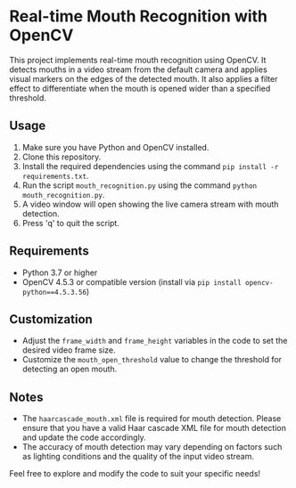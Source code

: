 # Real-time Mouth Recognition with OpenCV

This project implements real-time mouth recognition using OpenCV. It detects mouths in a video stream from the default camera and applies visual markers on the edges of the detected mouth. It also applies a filter effect to differentiate when the mouth is opened wider than a specified threshold.

## Usage

1. Make sure you have Python and OpenCV installed.
2. Clone this repository.
3. Install the required dependencies using the command `pip install -r requirements.txt`.
4. Run the script `mouth_recognition.py` using the command `python mouth_recognition.py`.
5. A video window will open showing the live camera stream with mouth detection.
6. Press 'q' to quit the script.

## Requirements

- Python 3.7 or higher
- OpenCV 4.5.3 or compatible version (install via `pip install opencv-python==4.5.3.56`)

## Customization

- Adjust the `frame_width` and `frame_height` variables in the code to set the desired video frame size.
- Customize the `mouth_open_threshold` value to change the threshold for detecting an open mouth.

## Notes

- The `haarcascade_mouth.xml` file is required for mouth detection. Please ensure that you have a valid Haar cascade XML file for mouth detection and update the code accordingly.
- The accuracy of mouth detection may vary depending on factors such as lighting conditions and the quality of the input video stream.

Feel free to explore and modify the code to suit your specific needs!

